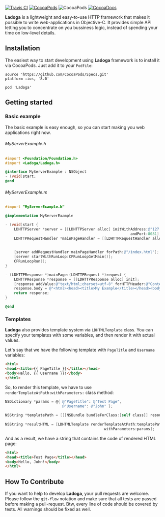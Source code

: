 [![Travis CI](https://api.travis-ci.org/aperechnev/Ladoga.svg?branch=develop)](https://travis-ci.org/aperechnev/Ladoga) [![CocoaPods](https://img.shields.io/cocoapods/v/Ladoga.svg)](http://cocoapods.org/pods/Ladoga) ![CocoaPods](https://img.shields.io/cocoapods/p/Ladoga.svg) [![CocoaDocs](https://img.shields.io/cocoapods/metrics/doc-percent/Ladoga.svg)](http://cocoapods.org/pods/Ladoga)

**Ladoga** is a lightweight and easy-to-use HTTP framework that makes it possible to write web-applications in Objective-C. It provides simple API letting you to concentrate on you bussiness logic, instead of spending your time on low-level details.

## Installation

The easiest way to start development using **Ladoga** framework is to install it via CocoaPods. Just add it to your `Podfile`:

```Podspec
source 'https://github.com/CocoaPods/Specs.git'
platform :ios, '8.0'

pod 'Ladoga'
```

## Getting started

### Basic example

The basic example is easy enough, so you can start making you web applications right now.

###### MyServerExample.h
```Objective-C
#import <Foundation/Foundation.h>
#import <Ladoga/Ladoga.h>

@interface MyServerExample : NSObject
- (void)start;
@end
```

###### MyServerExample.m
```Objective-C
#import "MyServerExample.h"

@implementation MyServerExample

- (void)start {
    LDHTTPServer *server = [[LDHTTPServer alloc] initWithAddress:@"127.0.0.1"
                                                         andPort:8081];
    LDHTTPRequestHandler *mainPageHandler = [[LDHTTPRequestHandler alloc] initWithHandler:self
                                                                                 selector:@selector(mainPage:)
                                                                                  methods:@[ @(LDHTTPMethodGET) ]];
    [server addRequestHandler:mainPageHandler forPath:@"/index.html"];
    [server startWithRunLoop:CFRunLoopGetMain()];
    CFRunLoopRun();
}

- (LDHTTPResponse *)mainPage:(LDHTTPRequest *)request {
    LDHTTPResponse *response = [[LDHTTPResponse alloc] init];
    [response addValue:@"text/html;charset=utf-8" forHTTPHeader:@"Content-Type"];
    response.body = @"<html><head><title>My Example</title></head><body>Hello, world!</body></html>";
    return response;
}

@end
```

### Templates

**Ladoga** also provides template system via `LDHTMLTemplate` class. You can specify your templates with some variables, and then render it with actual values.

Let's say that we have the following template with `PageTitle` and `Username` variables:

```HTML
<html>
<head><title>{{ PageTitle }}</title></head>
<body>Hello, {{ Username }}!</body>
</html>
```

So, to render this template, we have to use `renderTemplateAtPath:withParameters:` class method:

```Objective-C
NSDictionary *params = @{ @"PageTitle": @"Test Page",
                          @"Username": @"John" };
    
NSString *templatePath = [[[NSBundle bundleForClass:[self class]] resourcePath] stringByAppendingPathComponent:@"index.html"];
    
NSString *resultHTML = [LDHTMLTemplate renderTemplateAtPath:templatePath
                                             withParameters:params];
```

And as a result, we have a string that contains the code of rendered HTML page:

```HTML
<html>
<head><title>Test Page</title></head>
<body>Hello, John!</body>
</html>
```

## How To Contribute

If you want to help to develop **Ladoga**, your pull requests are welcome. Please follow the `git-flow` notation and make sure that all tests are passed before making a pull-request. Btw, every line of code should be covered by tests. All warnings should be fixed as well.
